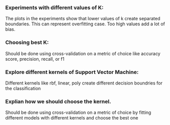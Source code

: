 ### Experiments with different values of K:

The plots in the experiments show that lower values of k create separated boundaries. This can represent overfitting case. Too high values add a lot of bias.

### Choosing best K:

Should be done using cross-validation on a metric of choice like accuracy score, precision, recall, or f1

### Explore different kernels of Support Vector Machine:

Different kernels like rbf, linear, poly create different decision boundries for the classification

### Explian how we should choose the kernel.

Should be done using cross-validation on a metric of choice by fitting different models with different kernels and choose the best one
